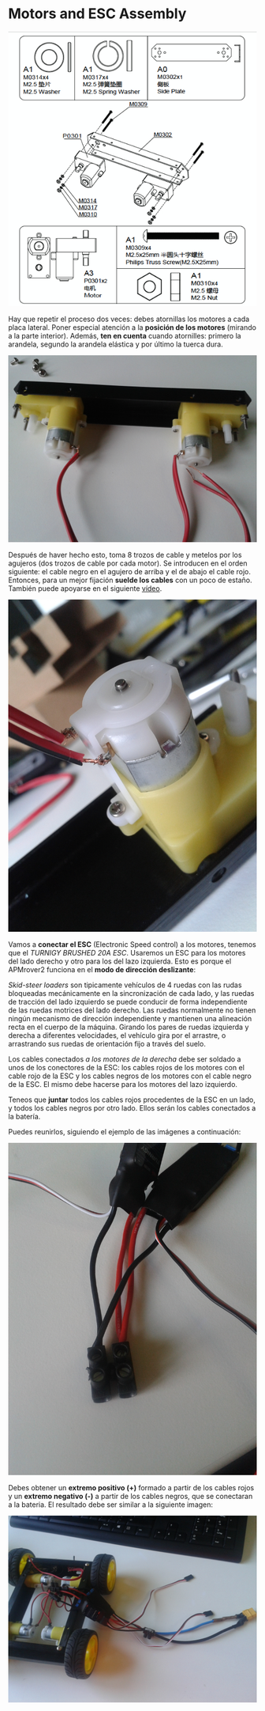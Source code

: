 # Motors and ESC Assembly

![motors](../img/assembly_img/a_motors.jpg)

Hay que repetir el proceso dos veces: debes atornillas los motores a cada placa lateral. Poner especial atención a la **posición de los motores** (mirando a la parte interior). Además, **ten en cuenta** cuando atornilles: primero la arandela, segundo la arandela elástica y por último la tuerca dura. 

![motors2](../img/assembly_img/a_motors2.jpg)

Después de haver hecho esto, toma 8 trozos de cable y metelos por los agujeros (dos trozos de cable por cada motor). Se introducen en el orden siguiente: el cable negro en el agujero de arriba y el de abajo el cable rojo. Entonces, para un mejor fijación **suelde los cables** con un poco de estaño. También puede apoyarse en el siguiente [vídeo](https://www.youtube.com/watch?v=IU9lQ-wKoXo).


![wires](../img/assembly_img/a_wires.jpg)

Vamos a **conectar el ESC** (Electronic Speed control) a los motores, tenemos que el  *TURNIGY BRUSHED 20A ESC*. Usaremos un ESC para los motores del lado derecho y otro para los del lazo izquierda. Esto es porque el APMrover2 funciona en el **modo de dirección deslizante**:

*Skid-steer loaders* son tipicamente vehículos de 4 ruedas con las rudas bloqueadas mecánicamente en la sincronización de cada lado, y las ruedas de tracción del lado izquierdo se puede conducir de forma independiente de las ruedas motrices del lado derecho. Las ruedas normalmente no tienen ningún mecanismo de dirección independiente y mantienen una alineación recta en el cuerpo de la máquina. Girando los pares de ruedas izquierda y derecha a diferentes velocidades, el vehículo gira por el arrastre, o arrastrando sus ruedas de orientación fijo a través del suelo.

Los cables conectados *a los motores de la derecha* debe ser soldado a unos de los conectores de la ESC: los cables rojos de los motores con el cable rojo de la ESC y los cables negros de los motores con el cable negro de la ESC. El mismo debe hacerse para los motores del lazo izquierdo.

Teneos que **juntar** todos los cables rojos procedentes de la ESC en un lado, y todos los cables negros por otro lado. Ellos serán los cables conectados a la batería.

Puedes reunirlos, siguiendo el ejemplo de las imágenes a continuación:

![ESC](../img/assembly_img/ESC3.jpg)

Debes obtener un **extremo positivo (+)** formado a partir de los cables rojos y un **extremo negativo (-)** a partir de los cables negros, que se conectaran a la bateria. El resultado debe ser similar a la siguiente imagen:

![ESC](../img/assembly_img/ESC1.jpg)

